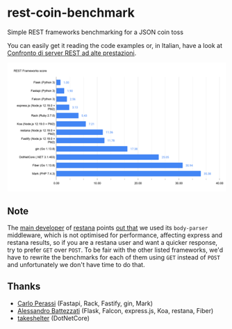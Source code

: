 # rest-coin-benchmark
Simple REST frameworks benchmarking for a JSON coin toss

You can easily get it reading the code examples or, in Italian, have a look at [Confronto di server REST ad alte prestazioni](https://blog.kiwifarm.it/confronto-di-server-rest-ad-alte-prestazioni/).

![Normalized results](REST_Frameworks_score.png)

## Note

The [main developer](https://github.com/jkyberneees) of [restana](https://github.com/jkyberneees/restana) points [out that](https://github.com/carlok/rest-coin-benchmark/issues/3) we used its `body-parser` middleware, which is not optimised for performance, affecting express and restana results, so if you are a restana user and want a quicker response, try to prefer `GET` over `POST`. To be fair with the other listed frameworks, we'd have to rewrite the benchmarks for each of them using `GET` instead of `POST` and unfortunately we don't have time to do that.

## Thanks

* [Carlo Perassi](https://github.com/carlok) (Fastapi, Rack, Fastify, gin, Mark)
* [Alessandro Battezzati](https://github.com/alessandro-battezzati) (Flask, Falcon, express.js, Koa, restana, Fiber)
* [takeshelter](https://github.com/sheltertake) (DotNetCore)
